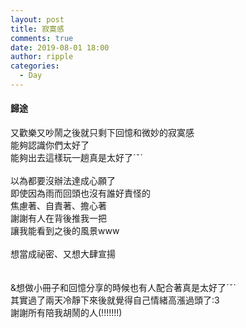 ```yaml
---
layout: post
title: 寂寞感
comments: true
date: 2019-08-01 18:00
author: ripple
categories:
  - Day
---
```


#### 歸途

又歡樂又吵鬧之後就只剩下回憶和微妙的寂寞感<br>
能夠認識你們太好了<br>
能夠出去這樣玩一趟真是太好了ˊˇˋ<br>
<br>
以為都要沒辦法達成心願了<br>
即使因為雨而回頭也沒有誰好責怪的<br>
焦慮著、自責著、擔心著<br>
謝謝有人在背後推我一把<br>
讓我能看到之後的風景www<br>
<br>
想當成祕密、又想大肆宣揚<br>
<br>
<br>
&想做小冊子和回憶分享的時候也有人配合著真是太好了ˊˇˋ<br>
其實過了兩天冷靜下來後就覺得自己情緒高漲過頭了:3<br>
謝謝所有陪我胡鬧的人(!!!!!!!)<br>
<br>
